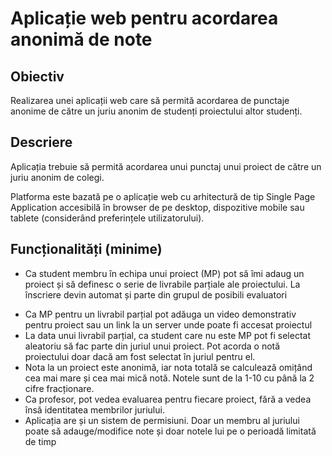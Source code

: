 # Aplicație web pentru acordarea anonimă de note

## Obiectiv

Realizarea unei aplicații web care să permită acordarea de punctaje anonime de către un juriu anonim de studenți proiectului altor studenți.

## Descriere

Aplicația trebuie să permită acordarea unui punctaj unui proiect de către un juriu anonim de colegi.

Platforma este bazată pe o aplicație web cu arhitectură de tip Single Page Application accesibilă în browser de pe desktop, dispozitive mobile sau tablete (considerând preferințele utilizatorului).

## Funcționalități (minime)

- Ca student membru în echipa unui proiect (MP) pot să îmi adaug un proiect și să definesc o serie de livrabile parțiale ale proiectului. La înscriere devin automat și parte din grupul de posibili evaluatori

* Ca MP pentru un livrabil parțial pot adăuga un video demonstrativ pentru proiect sau un link la un server unde poate fi accesat proiectul
* La data unui livrabil parțial, ca student care nu este MP pot fi selectat aleatoriu să fac parte din juriul unui proiect. Pot acorda o notă proiectului doar dacă am fost selectat în juriul pentru el.
* Nota la un proiect este anonimă, iar nota totală se calculează omițând cea mai mare și cea mai mică notă. Notele sunt de la 1-10 cu până la 2 cifre fracționare.
* Ca profesor, pot vedea evaluarea pentru fiecare proiect, fără a vedea însă identitatea membrilor juriului.
* Aplicația are și un sistem de permisiuni. Doar un membru al juriului poate să adauge/modifice note și doar notele lui pe o perioadă limitată de timp
